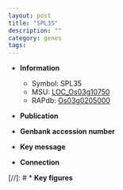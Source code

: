 ```yaml
---
layout: post
title: "SPL35"
description: ""
category: genes
tags: 
---
```


* **Information**  
    + Symbol: SPL35  
    + MSU: [LOC_Os03g10750](http://rice.uga.edu/cgi-bin/ORF_infopage.cgi?orf=LOC_Os03g10750)  
    + RAPdb: [Os03g0205000](http://rapdb.dna.affrc.go.jp/viewer/gbrowse_details/irgsp1?name=Os03g0205000)  

* **Publication**  

* **Genbank accession number**  

* **Key message**  

* **Connection**  

[//]: # * **Key figures**  


